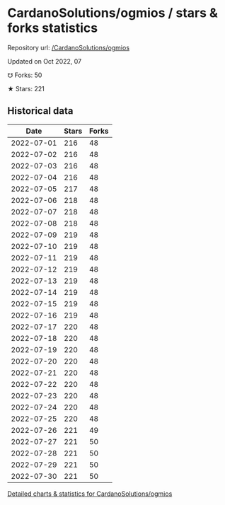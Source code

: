 # CardanoSolutions/ogmios / stars & forks statistics

Repository url: [/CardanoSolutions/ogmios](https://github.com/CardanoSolutions/ogmios)

Updated on Oct 2022, 07

☋ Forks: 50

★ Stars: 221

## Historical data
| Date | Stars | Forks |
|------|-------|-------|
| 2022-07-01 | 216 | 48 | 
| 2022-07-02 | 216 | 48 | 
| 2022-07-03 | 216 | 48 | 
| 2022-07-04 | 216 | 48 | 
| 2022-07-05 | 217 | 48 | 
| 2022-07-06 | 218 | 48 | 
| 2022-07-07 | 218 | 48 | 
| 2022-07-08 | 218 | 48 | 
| 2022-07-09 | 219 | 48 | 
| 2022-07-10 | 219 | 48 | 
| 2022-07-11 | 219 | 48 | 
| 2022-07-12 | 219 | 48 | 
| 2022-07-13 | 219 | 48 | 
| 2022-07-14 | 219 | 48 | 
| 2022-07-15 | 219 | 48 | 
| 2022-07-16 | 219 | 48 | 
| 2022-07-17 | 220 | 48 | 
| 2022-07-18 | 220 | 48 | 
| 2022-07-19 | 220 | 48 | 
| 2022-07-20 | 220 | 48 | 
| 2022-07-21 | 220 | 48 | 
| 2022-07-22 | 220 | 48 | 
| 2022-07-23 | 220 | 48 | 
| 2022-07-24 | 220 | 48 | 
| 2022-07-25 | 220 | 48 | 
| 2022-07-26 | 221 | 49 | 
| 2022-07-27 | 221 | 50 | 
| 2022-07-28 | 221 | 50 | 
| 2022-07-29 | 221 | 50 | 
| 2022-07-30 | 221 | 50 | 


[Detailed charts & statistics for CardanoSolutions/ogmios](https://reviewgithub.com/rep/CardanoSolutions/ogmios)
